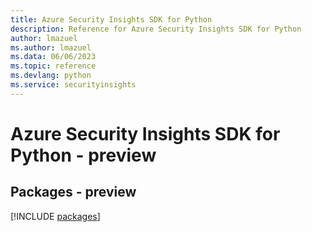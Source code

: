 ```yaml
---
title: Azure Security Insights SDK for Python
description: Reference for Azure Security Insights SDK for Python
author: lmazuel
ms.author: lmazuel
ms.data: 06/06/2023
ms.topic: reference
ms.devlang: python
ms.service: securityinsights
---
```

# Azure Security Insights SDK for Python - preview
## Packages - preview
[!INCLUDE [packages](security-insights-index.md)]
